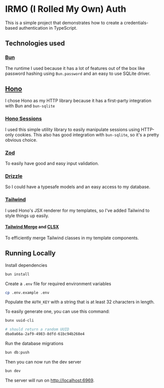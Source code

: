 # IRMO (I Rolled My Own) Auth

This is a simple project that demonstrates how to create a credentials-based authentication in TypeScript.

## Technologies used

### [Bun](https://bun.sh)
The runtime I used because it has a lot of features out of the box like password hashing using `Bun.password` and an easy to use SQLite driver.

## [Hono](https://hono.dev)
I chose Hono as my HTTP library because it has a first-party integration with Bun and `bun-sqlite`

### [Hono Sessions](https://github.com/jcs224/hono_sessions)
I used this simple utility library to easily manipulate sessions using HTTP-only cookies. This also has good integration with `bun-sqlite`, so it's a pretty obvious choice.

### [Zod](https://zod.dev/)
To easily have good and easy input validation.

### [Drizzle](https://orm.drizzle.team/)
So I could have a typesafe models and an easy access to my database.

### [Tailwind](https://tailwindcss.com/)
I used Hono's JSX renderer for my templates, so I've added Tailwind to style things up easily.

#### [Tailwind Merge](https://www.npmjs.com/package/tailwind-merge) and [CLSX](https://www.npmjs.com/package/clsx)
To efficiently merge Tailwind classes in my template components.

## Running Locally

Install dependencies
```bash
bun install
```

Create a `.env` file for required environment variables
```bash
cp .env.example .env
```

Populate the `AUTH_KEY` with a string that is at least 32 characters in length. 

To easily generate one, you can use this command:

```bash
bunx uuid-cli

# should return a random UUID
dba0a66a-2af9-4983-8dfd-61bc94b268e4
```

Run the database migrations
```bash
bun db:push
```

Then you can now run the dev server
```bash
bun dev
```

The server will run on [http://localhost:6969](http://localhost:6969).
